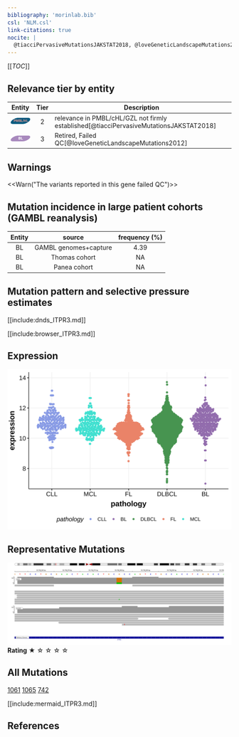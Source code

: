 ```yaml
---
bibliography: 'morinlab.bib'
csl: 'NLM.csl'
link-citations: true
nocite: |
  @tiacciPervasiveMutationsJAKSTAT2018, @loveGeneticLandscapeMutations2012, 
---
```

[[_TOC_]]



## Relevance tier by entity

|Entity|Tier|Description                           |
|:------:|:----:|--------------------------------------|
|![PMBL](images/icons/PMBL_tier2.png)|2|relevance in PMBL/cHL/GZL not firmly established[@tiacciPervasiveMutationsJAKSTAT2018]|
|![BL](images/icons/BL_tier2.png)    |3   |Retired, Failed QC[@loveGeneticLandscapeMutations2012]|

## Warnings

<<Warn("The variants reported in this gene failed QC")>>

## Mutation incidence in large patient cohorts (GAMBL reanalysis)

|Entity|source               |frequency (%)|
|:------:|:---------------------:|:-------------:|
|BL    |GAMBL genomes+capture|4.39         |
|BL    |Thomas cohort        |  NA         |
|BL    |Panea cohort         |  NA         |

## Mutation pattern and selective pressure estimates

[[include:dnds_ITPR3.md]]



[[include:browser_ITPR3.md]]

## Expression
![](images/gene_expression/ITPR3_by_pathology.svg)

## Representative Mutations

![](primary/Love_ITPR3.svg)
**Rating**
&starf; &star; &star; &star; &star;

## All Mutations

[1061](https://www.bcgsc.ca/downloads/morinlab/GAMBL/Love/1061_reports.html)
[1065](https://www.bcgsc.ca/downloads/morinlab/GAMBL/Love/1065_reports.html)
[742](https://www.bcgsc.ca/downloads/morinlab/GAMBL/Love/742_reports.html)

[[include:mermaid_ITPR3.md]]

## References

<!-- ORIGIN: loveGeneticLandscapeMutations2012 -->
<!-- BL: loveGeneticLandscapeMutations2012 -->
<!-- PMBL: tiacciPervasiveMutationsJAKSTAT2018b -->
